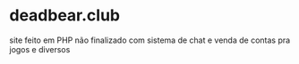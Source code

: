 # deadbear.club
site feito em PHP não finalizado com sistema de chat e venda de contas pra jogos e diversos
